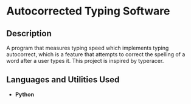 <h1>Autocorrected Typing Software</h1>


<h2>Description</h2>
A program that measures typing speed which implements typing autocorrect, which is a feature that attempts to correct the spelling of a word after a user types it. This project is inspired by typeracer.
<br />


<h2>Languages and Utilities Used</h2>

- <b>Python</b> 


<!--
 ```diff
- text in red
+ text in green
! text in orange
# text in gray
@@ text in purple (and bold)@@
```
--!>
